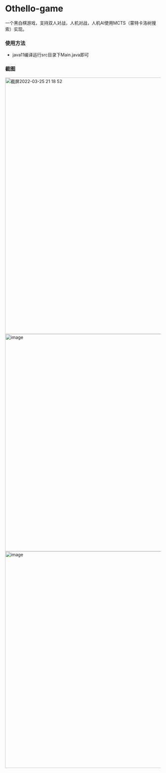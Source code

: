 # Othello-game
一个黑白棋游戏，支持双人对战，人机对战，人机AI使用MCTS（蒙特卡洛树搜索）实现。

### 使用方法

- java11编译运行src目录下Main.java即可

### 截图

<img width="830" alt="截屏2022-03-25 21 18 52" src="https://user-images.githubusercontent.com/51477657/160128322-3ecbb7b7-2f08-4576-ae46-f02ee6e98ef8.png">

<img width="703" alt="image" src="https://user-images.githubusercontent.com/51477657/160128390-b77d8e87-a51d-4974-8bdf-38ecc0cd07b6.png">

<img width="701" alt="image" src="https://user-images.githubusercontent.com/51477657/160128416-84156c39-9fd6-45ed-8856-0eec65d2ab55.png">
